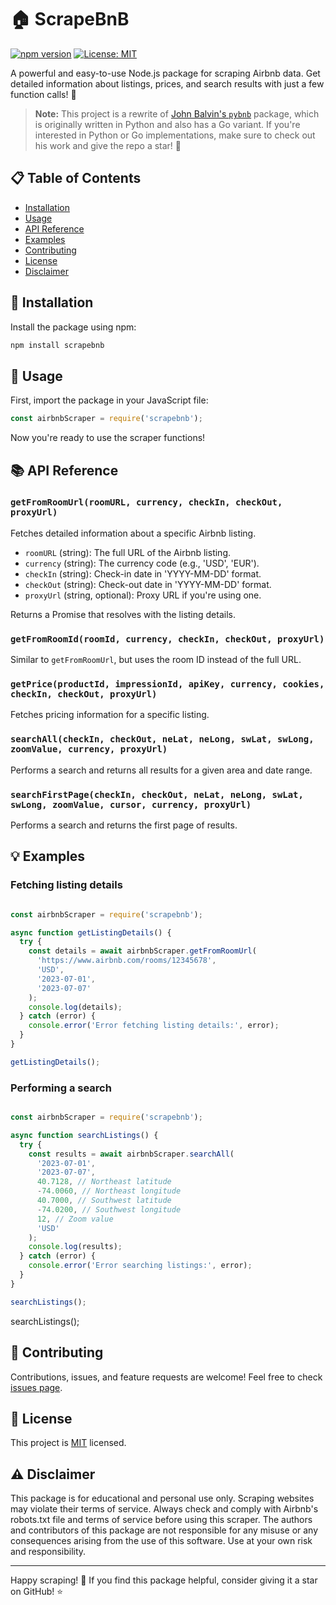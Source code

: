 # 🏠 ScrapeBnB

[![npm version](https://img.shields.io/npm/v/scrapebnb.svg)](https://www.npmjs.com/package/scrapebnb)
[![License: MIT](https://img.shields.io/badge/License-MIT-yellow.svg)](https://opensource.org/licenses/MIT)

A powerful and easy-to-use Node.js package for scraping Airbnb data. Get detailed information about listings, prices, and search results with just a few function calls! 🚀

> **Note:** This project is a rewrite of [John Balvin's `pybnb`](https://github.com/johnbalvin/pybnb) package, which is originally written in Python and also has a Go variant. If you're interested in Python or Go implementations, make sure to check out his work and give the repo a star! 🌟

## 📋 Table of Contents

- [Installation](#installation)
- [Usage](#usage)
- [API Reference](#api-reference)
- [Examples](#examples)
- [Contributing](#contributing)
- [License](#license)
- [Disclaimer](#disclaimer)

## 🔧 Installation

Install the package using npm:

```bash 
npm install scrapebnb
```
## 🚀 Usage

First, import the package in your JavaScript file:

```javascript 
const airbnbScraper = require('scrapebnb');
```
Now you're ready to use the scraper functions!

## 📚 API Reference

### `getFromRoomUrl(roomURL, currency, checkIn, checkOut, proxyUrl)`

Fetches detailed information about a specific Airbnb listing.

- `roomURL` (string): The full URL of the Airbnb listing.
- `currency` (string): The currency code (e.g., 'USD', 'EUR').
- `checkIn` (string): Check-in date in 'YYYY-MM-DD' format.
- `checkOut` (string): Check-out date in 'YYYY-MM-DD' format.
- `proxyUrl` (string, optional): Proxy URL if you're using one.

Returns a Promise that resolves with the listing details.

### `getFromRoomId(roomId, currency, checkIn, checkOut, proxyUrl)`

Similar to `getFromRoomUrl`, but uses the room ID instead of the full URL.

### `getPrice(productId, impressionId, apiKey, currency, cookies, checkIn, checkOut, proxyUrl)`

Fetches pricing information for a specific listing.

### `searchAll(checkIn, checkOut, neLat, neLong, swLat, swLong, zoomValue, currency, proxyUrl)`

Performs a search and returns all results for a given area and date range.

### `searchFirstPage(checkIn, checkOut, neLat, neLong, swLat, swLong, zoomValue, cursor, currency, proxyUrl)`

Performs a search and returns the first page of results.

## 💡 Examples

### Fetching listing details

```javascript 

const airbnbScraper = require('scrapebnb');

async function getListingDetails() {
  try {
    const details = await airbnbScraper.getFromRoomUrl(
      'https://www.airbnb.com/rooms/12345678',
      'USD',
      '2023-07-01',
      '2023-07-07'
    );
    console.log(details);
  } catch (error) {
    console.error('Error fetching listing details:', error);
  }
}

getListingDetails();
```
### Performing a search

```javascript 

const airbnbScraper = require('scrapebnb');

async function searchListings() {
  try {
    const results = await airbnbScraper.searchAll(
      '2023-07-01',
      '2023-07-07',
      40.7128, // Northeast latitude
      -74.0060, // Northeast longitude
      40.7000, // Southwest latitude
      -74.0200, // Southwest longitude
      12, // Zoom value
      'USD'
    );
    console.log(results);
  } catch (error) {
    console.error('Error searching listings:', error);
  }
}

searchListings();
```

searchListings();
## 🤝 Contributing

Contributions, issues, and feature requests are welcome! Feel free to check [issues page](https://github.com/fauxir/ScrapeBnB/issues).

## 📄 License

This project is [MIT](https://opensource.org/licenses/MIT) licensed.

## ⚠️ Disclaimer

This package is for educational and personal use only. Scraping websites may violate their terms of service. Always check and comply with Airbnb's robots.txt file and terms of service before using this scraper. The authors and contributors of this package are not responsible for any misuse or any consequences arising from the use of this software. Use at your own risk and responsibility.

---

Happy scraping! 🎉 If you find this package helpful, consider giving it a star on GitHub! ⭐